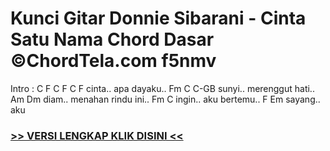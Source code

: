 
 # Kunci Gitar Donnie Sibarani - Cinta Satu Nama Chord Dasar ©ChordTela.com f5nmv


Intro : C F C F C F cinta.. apa dayaku.. Fm C C-GB sunyi.. merenggut hati.. Am Dm diam.. menahan rindu ini.. Fm C ingin.. aku bertemu.. F Em sayang.. aku

###  <a href="https://shortlighzx.web.app?sq=Kunci Gitar Donnie Sibarani - Cinta Satu Nama Chord Dasar ©ChordTela.com"> >> VERSI LENGKAP KLIK DISINI << </a>
